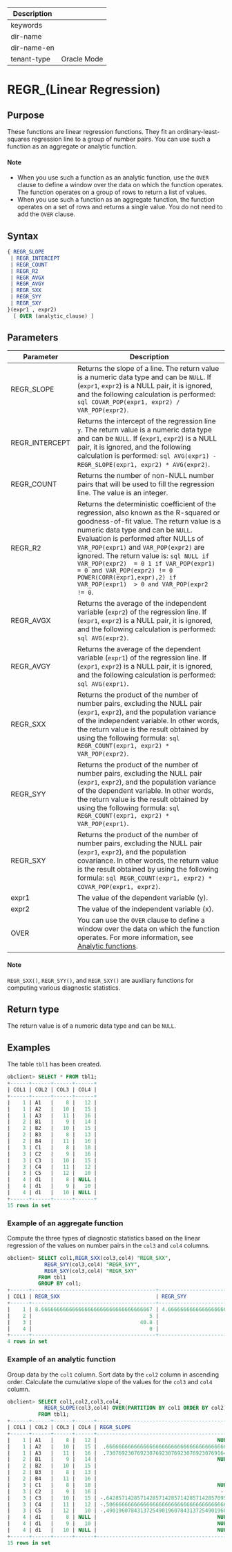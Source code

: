 | Description   |                 |
|---------------|-----------------|
| keywords      |                 |
| dir-name      |                 |
| dir-name-en   |                 |
| tenant-type   | Oracle Mode     |

# REGR_(Linear Regression)

## Purpose

These functions are linear regression functions. They fit an ordinary-least-squares regression line to a group of number pairs. You can use such a function as an aggregate or analytic function.

  <main id="notice" type='explain'>
    <h4>Note</h4>
    <ul>
    <li>When you use such a function as an analytic function, use the <code>OVER</code> clause to define a window over the data on which the function operates. The function operates on a group of rows to return a list of values. </li>
    <li>When you use such a function as an aggregate function, the function operates on a set of rows and returns a single value. You do not need to add the <code>OVER</code> clause. </li>
    </ul>
  </main>

## Syntax

```sql
{ REGR_SLOPE
 | REGR_INTERCEPT
 | REGR_COUNT
 | REGR_R2
 | REGR_AVGX
 | REGR_AVGY
 | REGR_SXX
 | REGR_SYY
 | REGR_SXY
}(expr1 , expr2)
  [ OVER (analytic_clause) ]
```

## Parameters

| Parameter | Description |
|----------------|---------------------------------------------------------------------------------------------------------------------------------------------------------------------------------------------------------------------------------------------------------------------------------------------------------------------------------|
| REGR_SLOPE | Returns the slope of a line. The return value is a numeric data type and can be `NULL`. If (`expr1`, `expr2`) is a NULL pair, it is ignored, and the following calculation is performed: ```sql COVAR_POP(expr1, expr2) / VAR_POP(expr2)```. |
| REGR_INTERCEPT | Returns the intercept of the regression line `y`. The return value is a numeric data type and can be `NULL`. If (`expr1`, `expr2`) is a NULL pair, it is ignored, and the following calculation is performed: ```sql AVG(expr1) - REGR_SLOPE(expr1, expr2) * AVG(expr2)```. |
| REGR_COUNT | Returns the number of non-NULL number pairs that will be used to fill the regression line. The value is an integer.  |
| REGR_R2 | Returns the deterministic coefficient of the regression, also known as the R-squared or goodness-of-fit value. The return value is a numeric data type and can be `NULL`. Evaluation is performed after NULLs of `VAR_POP(expr1)` and `VAR_POP(expr2)` are ignored. The return value is: ```sql NULL if VAR_POP(expr2)  = 0 1 if VAR_POP(expr1)  = 0 and VAR_POP(expr2) != 0 POWER(CORR(expr1,expr),2) if VAR_POP(expr1)  > 0 and VAR_POP(expr2  != 0```. |
| REGR_AVGX | Returns the average of the independent variable (`expr2`) of the regression line. If (`expr1`, `expr2`) is a NULL pair, it is ignored, and the following calculation is performed: ```sql AVG(expr2)```. |
| REGR_AVGY | Returns the average of the dependent variable (`expr1`) of the regression line. If (`expr1`, `expr2`) is a NULL pair, it is ignored, and the following calculation is performed: ```sql AVG(expr1)```. |
| REGR_SXX | Returns the product of the number of number pairs, excluding the NULL pair (`expr1`, `expr2`), and the population variance of the independent variable. In other words, the return value is the result obtained by using the following formula: ```sql REGR_COUNT(expr1, expr2) * VAR_POP(expr2)```. |
| REGR_SYY | Returns the product of the number of number pairs, excluding the NULL pair (`expr1`, `expr2`), and the population variance of the dependent variable. In other words, the return value is the result obtained by using the following formula: ```sql REGR_COUNT(expr1, expr2) * VAR_POP(expr1)```. |
| REGR_SXY | Returns the product of the number of number pairs, excluding the NULL pair (`expr1`, `expr2`), and the population covariance. In other words, the return value is the result obtained by using the following formula: ```sql REGR_COUNT(expr1, expr2) * COVAR_POP(expr1, expr2)```. |
| expr1 | The value of the dependent variable (y).  |
| expr2 | The value of the independent variable (x).  |
| OVER | You can use the `OVER` clause to define a window over the data on which the function operates. For more information, see [Analytic functions](../400.analysis-functions-of-oracle-mode/100.window-function-description-of-oracle-mode.md).  |

  <main id="notice" type='explain'>
    <h4>Note</h4>
    <p><code>REGR_SXX()</code>, <code>REGR_SYY()</code>, and <code>REGR_SXY()</code> are auxiliary functions for computing various diagnostic statistics. </p>
  </main>

## Return type

The return value is of a numeric data type and can be `NULL`.

## Examples

The table `tbl1` has been created.

```sql
obclient> SELECT * FROM tbl1;
+------+------+------+------+
| COL1 | COL2 | COL3 | COL4 |
+------+------+------+------+
|    1 | A1   |    8 |   12 |
|    1 | A2   |   10 |   15 |
|    1 | A3   |   11 |   16 |
|    2 | B1   |    9 |   14 |
|    2 | B2   |   10 |   15 |
|    2 | B3   |    8 |   13 |
|    2 | B4   |   11 |   16 |
|    3 | C1   |    8 |   18 |
|    3 | C2   |    9 |   16 |
|    3 | C3   |   10 |   15 |
|    3 | C4   |   11 |   12 |
|    3 | C5   |   12 |   10 |
|    4 | d1   |    8 | NULL |
|    4 | d1   |    9 |   10 |
|    4 | d1   |   10 | NULL |
+------+------+------+------+
15 rows in set
```

### Example of an aggregate function

Compute the three types of diagnostic statistics based on the linear regression of the values on number pairs in the `col3` and `col4` columns.

```sql
obclient> SELECT col1,REGR_SXX(col3,col4) "REGR_SXX",
            REGR_SYY(col3,col4) "REGR_SYY",
            REGR_SXY(col3,col4) "REGR_SXY"
          FROM tbl1
          GROUP BY col1;
+------+----------------------------------------+------------------------------------------+----------------------------------------+
| COL1 | REGR_SXX                               | REGR_SYY                                 | REGR_SXY                               |
+------+----------------------------------------+------------------------------------------+----------------------------------------+
|    1 | 8.666666666666666666666666666666666667 | 4.66666666666666666666666666666666666701 | 6.333333333333333333333333333333333333 |
|    2 |                                      5 |                                        5 |                                      5 |
|    3 |                                   40.8 |                                       10 |                                    -20 |
|    4 |                                      0 |                                        0 |                                      0 |
+------+----------------------------------------+------------------------------------------+----------------------------------------+
4 rows in set
```

### Example of an analytic function

Group data by the `col1` column. Sort data by the `col2` column in ascending order. Calculate the cumulative slope of the values for the `col3` and `col4` column.

```sql
obclient> SELECT col1,col2,col3,col4,
            REGR_SLOPE(col3,col4) OVER(PARTITION BY col1 ORDER BY col2) "REGR_SLOPE"
          FROM tbl1;
+------+------+------+------+--------------------------------------------+
| COL1 | COL2 | COL3 | COL4 | REGR_SLOPE                                 |
+------+------+------+------+--------------------------------------------+
|    1 | A1   |    8 |   12 |                                       NULL |
|    1 | A2   |   10 |   15 |  .6666666666666666666666666666666666666667 |
|    1 | A3   |   11 |   16 |  .7307692307692307692307692307692307691642 |
|    2 | B1   |    9 |   14 |                                       NULL |
|    2 | B2   |   10 |   15 |                                          1 |
|    2 | B3   |    8 |   13 |                                          1 |
|    2 | B4   |   11 |   16 |                                          1 |
|    3 | C1   |    8 |   18 |                                       NULL |
|    3 | C2   |    9 |   16 |                                        -.5 |
|    3 | C3   |   10 |   15 | -.6428571428571428571428571428571428570956 |
|    3 | C4   |   11 |   12 | -.5066666666666666666666666666666666666667 |
|    3 | C5   |   12 |   10 | -.4901960784313725490196078431372549019608 |
|    4 | d1   |    8 | NULL |                                       NULL |
|    4 | d1   |    9 |   10 |                                       NULL |
|    4 | d1   |   10 | NULL |                                       NULL |
+------+------+------+------+--------------------------------------------+
15 rows in set
```